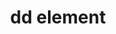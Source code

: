---
{
  "title": "dd element",
  "description": "Description list - description element. See [the `dl` element](/tech/html/dl_element) for more information.",
  "category": "html",
  "keywords": "dd element",
  "last_test_date": "2018-07-21",
  "test_results_url": "https://a11ysupport.io/tech/html/dd_element",
  "test_url": "https://a11ysupport.io/tech/html/dd_element",
  "notes_by_num": {
    "1": "Didn't convey its role",
    "2": "Didn't convey the position in set information"
  },
  "stats": {
    "jaws": {
      "chrome": {
        "85": "n #1 #2"
      },
      "ie": {
        "11.134": "n #1 #2"
      },
      "firefox": {
        "80": "n #1 #2"
      }
    },
    "narrator": {
      "edge": {
        "85": "n #1 #2"
      }
    },
    "nvda": {
      "chrome": {
        "85": "n #1 #2"
      },
      "firefox": {
        "80": "n #1 #2"
      }
    },
    "orca": {
      "firefox": {
        "80": "n #1 #2"
      }
    },
    "talkback": {
      "and_chr": {
        "85": "u #2"
      }
    },
    "vo_ios": {
      "ios_saf": {
        "14": "a #2"
      }
    },
    "vo_macos": {
      "safari": {
        "14.0": "a #1"
      }
    }
  },
  "links": {
    "WHATWG HTML spec for the dd element": "https://html.spec.whatwg.org/#the-dd-element",
    "HTML AAM for the dd element": "https://w3c.github.io/html-aam/#el-dd"
  }
}
---